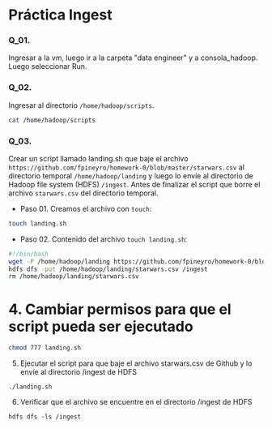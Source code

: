 # Práctica Ingest

### Q_01. 
Ingresar a la vm, luego ir a la carpeta "data engineer" y a consola_hadoop. Luego seleccionar Run.

### Q_02. 
Ingresar al directorio `/home/hadoop/scripts`.
```bash
cat /home/hadoop/scripts
```


### Q_03. 
Crear un script llamado landing.sh que baje el archivo `https://github.com/fpineyro/homework-0/blob/master/starwars.csv` al
directorio temporal `/home/hadoop/landing` y luego lo envíe al directorio de Hadoop file system (HDFS) `/ingest`. Antes de finalizar el script que borre el archivo `starwars.csv` del directorio temporal.

- Paso 01. Creamos el archivo con `touch`:
```bash
touch landing.sh
```
- Paso 02. Contenido del archivo `touch landing.sh`:
```bash
#!/bin/bash
wget -P /home/hadoop/landing https://github.com/fpineyro/homework-0/blob/master>
hdfs dfs -put /home/hadoop/landing/starwars.csv /ingest
rm /home/hadoop/landing/starwars.csv
```

# 4. Cambiar permisos para que el script pueda ser ejecutado
```bash
chmod 777 landing.sh
```

5. Ejecutar el script para que baje el archivo starwars.csv de Github y lo
envíe al directorio /ingest de HDFS

```./landing.sh```

6. Verificar que el archivo se encuentre en el directorio /ingest de HDFS

```hdfs dfs -ls /ingest```


